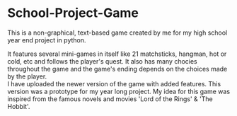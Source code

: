 # School-Project-Game  
  
This is a non-graphical, text-based game created by me for my high school year end project in python.  
  
It features several mini-games in itself like 21 matchsticks, hangman, hot or cold, etc and follows the player's quest. It also has many chocies throughout the game and the game's ending depends on the choices made by the player.  
I have uploaded the newer version of the game with added features. This version was a prototype for my year long project. My idea for this game was inspired from the famous novels and movies 'Lord of the Rings' & 'The Hobbit'.
